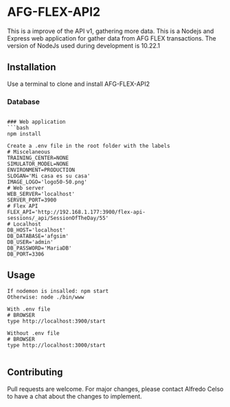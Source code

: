 # AFG-FLEX-API2

This is a improve of the API v1, gathering more data. This is a Nodejs and Express web application for gather data  from AFG FLEX transactions.
The version of NodeJs used during development is 10.22.1


## Installation

Use a terminal to clone and install AFG-FLEX-API2

### Database
```none

### Web application
```bash
npm install

Create a .env file in the root folder with the labels
# Miscelaneous
TRAINING_CENTER=NONE
SIMULATOR_MODEL=NONE
ENVIRONMENT=PRODUCTION
SLOGAN='Mi casa es su casa'
IMAGE_LOGO='logo50-50.png'
# Web server 
WEB_SERVER='localhost'
SERVER_PORT=3900
# Flex API
FLEX_API='http://192.168.1.177:3900/flex-api-sessions/_api/SessionOfTheDay/55'
# Localhost
DB_HOST='localhost'
DB_DATABASE='afgsim'
DB_USER='admin'
DB_PASSWORD='MariaDB'
DB_PORT=3306
```

## Usage

```nodejs
If nodemon is insalled: npm start
Otherwise: node ./bin/www

With .env file
# BROWSER
type http://localhost:3900/start

Without .env file
# BROWSER
type http://localhost:3000/start


```

## Contributing
Pull requests are welcome. For major changes, please contact Alfredo Celso to have a chat about the changes to implement.
